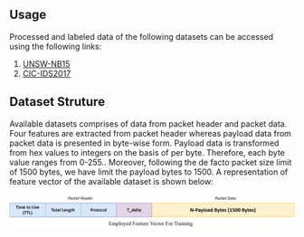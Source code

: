 ## Usage

Processed and labeled data of the following datasets can be accessed using the following links:

1. [UNSW-NB15](https://drive.google.com/drive/folders/1xuPB6VxQD70qvSH1YU69E2ICzLHJI2mO?usp=sharing)
2. [CIC-IDS2017](https://drive.google.com/drive/folders/1sFBgQyvO2Wde8fwgZXTgVFXrD2W7v8WB?usp=sharing)

## Dataset Struture
Available datasets comprises of data from packet header and packet data. Four features are extracted from packet header whereas payload data from packet data is presented in byte-wise form. Payload data is transformed from hex values to integers on the basis of per byte. Therefore, each byte value ranges from 0-255.. Moreover, following the de facto packet size limit of 1500 bytes, we have limit the payload bytes to 1500. A representation of feature vector of the available dataset is shown below: 

![image](/Data/Feature_Vector.png)
